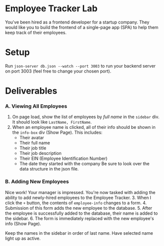 # Employee Tracker Lab
You've been hired as a frontend developer for a startup company. They would like you to build the frontend of a single-page app (SPA) to help them keep track of their employees.

# Setup
Run `json-server db.json --watch --port 3003` to run your backend server on port 3003 (feel free to change your chosen port).

# Deliverables
### A. Viewing All Employees
1. On page load, show the list of employees by *full name* in the `sidebar` div. It should look like `LastName, FirstName`.
2. When an employee name is clicked, all of their info should be shown in the `info-box` div (Show Page). This includes:
    - Their avatar
    - Their full name
    - Their job title
    - Their job description
    - Their EIN (Employee Identification Number)
    - The date they started with the company
Be sure to look over the data structure in the json file.
### B. Adding New Employees
Nice work! Your manager is impressed. You're now tasked with adding the ability to add newly-hired employees to the Employee Tracker.
3. When I click the `+` button, the contents of `employee-info` changes to a form.
4. Submission of this form adds the new employee to the database.
5. After the employee is successfully added to the database, their name is added to the sidebar.
6. The form is immediately replaced with the new employee's info (Show Page).

Keep the names in the sidebar in order of last name.
Have selected name light up as active.